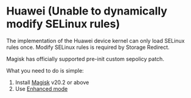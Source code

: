 #  Huawei (Unable to dynamically modify SELinux rules)

The implementation of the Huawei device kernel can only load SELinux rules once. Modify SELinux rules is required by Storage Redirect.

Magisk has officially supported pre-init custom sepolicy patch.

What you need to do is simple:

1. Install [Magisk](https://github.com/topjohnwu/Magisk) v20.2 or above
2. Use [Enhanced mode](../enhanced_mode/install.html)